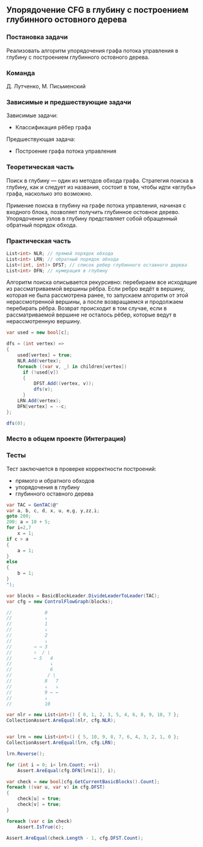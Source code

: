 ## Упорядочение CFG в глубину с построением глубинного остовного дерева

### Постановка задачи
Реализовать алгоритм упорядочения графа потока управления в глубину с построением глубинного остовного дерева.

### Команда
Д. Лутченко, М. Письменский

### Зависимые и предшествующие задачи
Зависимые задачи:

- Классификация рёбер графа

Предшествующая задача: 

- Построение графа потока управления

### Теоретическая часть
Поиск в глубину — один из методов обхода графа. Стратегия поиска в глубину, как и следует из названия, состоит в том, чтобы идти «вглубь» графа, насколько это возможно. 

Примение поиска в глубину на графе потока управления, начиная с входного блока, позволяет получить глубинное остовное дерево. Упорядочение узлов в глубину представляет собой обращенный обратный порядок обхода.

### Практическая часть

```csharp
List<int> NLR; // прямой порядок обхода
List<int> LRN; // обратный порядок обхода
List<(int, int)> DFST; // список ребер глубинного оставного дерева
List<int> DFN; // нумерация в глубину
```

Алгоритм поиска описывается рекурсивно: перебираем все исходящие из рассматриваемой вершины рёбра. Если ребро ведёт в вершину, которая не была рассмотрена ранее, то запускаем алгоритм от этой нерассмотренной вершины, а после возвращаемся и продолжаем перебирать рёбра. Возврат происходит в том случае, если в рассматриваемой вершине не осталось рёбер, которые ведут в нерассмотренную вершину.

```csharp
var used = new bool[c];

dfs = (int vertex) =>
{
    used[vertex] = true;
    NLR.Add(vertex);
    foreach ((var v, _) in children[vertex])
      if (!used[v])
      {
          DFST.Add((vertex, v));
          dfs(v);
      }
    LRN.Add(vertex);
    DFN[vertex] = --c;
};

dfs(0);
```

### Место в общем проекте (Интеграция)

### Тесты
Тест заключается в проверке корректности построений:
- прямого и обратного обходов
- упорядочения в глубину
- глубинного оставного дерева

```csharp
var TAC = GenTAC(@"
var a, b, c, d, x, u, e,g, y,zz,i;
goto 200;
200: a = 10 + 5;
for i=2,7 
	x = 1;
if c > a
{
	a = 1;
}
else 
{
    b = 1;
}
");

var blocks = BasicBlockLeader.DivideLeaderToLeader(TAC);
var cfg = new ControlFlowGraph(blocks);

//            0
//            ↓
//            1
//            ↓
//            2
//            ↓
//        → → 3
//        ↑  / \
//        ← 5   4
//              ↓
//              6
//             / \
//            8   7
//            ↓   ↓
//            9 ← ←
//            ↓
//            10

var nlr = new List<int>() { 0, 1, 2, 3, 5, 4, 6, 8, 9, 10, 7 };
CollectionAssert.AreEqual(nlr, cfg.NLR);


var lrn = new List<int>() { 5, 10, 9, 8, 7, 6, 4, 3, 2, 1, 0 };
CollectionAssert.AreEqual(lrn, cfg.LRN);

lrn.Reverse();

for (int i = 0; i< lrn.Count; ++i)
	Assert.AreEqual(cfg.DFN[lrn[i]], i);

var check = new bool[cfg.GetCurrentBasicBlocks().Count];
foreach ((var u, var v) in cfg.DFST)
{
	check[u] = true;
	check[v] = true;
}

foreach (var c in check)
	Assert.IsTrue(c);

Assert.AreEqual(check.Length - 1, cfg.DFST.Count);
```

